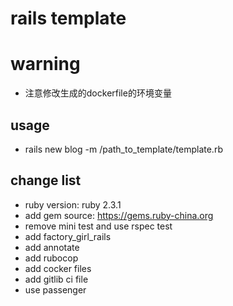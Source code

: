 # rails template

# warning
- 注意修改生成的dockerfile的环境变量 

## usage
- rails new blog -m /path_to_template/template.rb

## change list
- ruby version: ruby 2.3.1
- add gem source: https://gems.ruby-china.org
- remove mini test and use rspec test
- add factory_girl_rails
- add annotate
- add rubocop
- add cocker files
- add gitlib ci file
- use passenger


